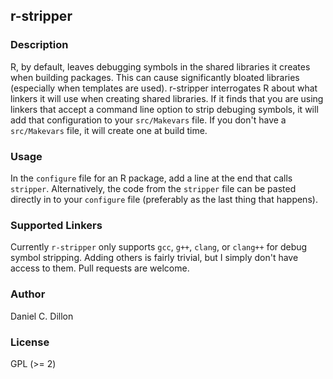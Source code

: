 ## r-stripper

### Description

R, by default, leaves debugging symbols in the shared libraries it creates when building packages.  This can cause significantly bloated libraries (especially when templates are used).  r-stripper interrogates R about what linkers it will use when creating shared libraries.  If it finds that you are using linkers that accept a command line option to strip debuging symbols, it will add that configuration to your `src/Makevars` file.  If you don't have a `src/Makevars` file, it will create one at build time.

### Usage

In the `configure` file for an R package, add a line at the end that calls `stripper`.  Alternatively, the code from the `stripper` file can be pasted directly in to your `configure` file (preferably as the last thing that happens).

### Supported Linkers

Currently `r-stripper` only supports `gcc`, `g++`, `clang`, or `clang++` for debug symbol stripping.  Adding others is fairly trivial, but I simply don't have access to them.  Pull requests are welcome.

### Author

Daniel C. Dillon

### License

GPL (>= 2)
